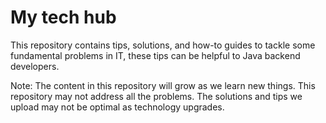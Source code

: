 # My tech hub
This repository contains tips, solutions, and how-to guides to tackle some fundamental problems in IT, these tips can be helpful to Java backend developers.

Note: 
The content in this repository will grow as we learn new things.
This repository may not address all the problems.
The solutions and tips we upload may not be optimal as technology upgrades.
